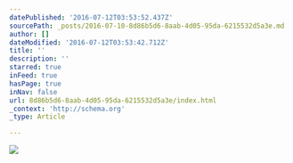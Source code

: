 ```yaml
---
datePublished: '2016-07-12T03:53:52.437Z'
sourcePath: _posts/2016-07-10-8d86b5d6-8aab-4d05-95da-6215532d5a3e.md
author: []
dateModified: '2016-07-12T03:53:42.712Z'
title: ''
description: ''
starred: true
inFeed: true
hasPage: true
inNav: false
url: 8d86b5d6-8aab-4d05-95da-6215532d5a3e/index.html
_context: 'http://schema.org'
_type: Article

---
```

![](https://the-grid-user-content.s3-us-west-2.amazonaws.com/a56aca4a-d449-4cc9-a169-880c2cc1abea.jpg)